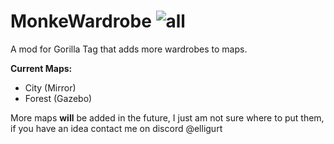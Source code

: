 # MonkeWardrobe ![all](https://img.shields.io/github/downloads/elligurt/MonkeWardrobe/total)
A mod for Gorilla Tag that adds more wardrobes to maps.

**Current Maps:**
- City (Mirror)
- Forest (Gazebo)

More maps **will** be added in the future, I just am not sure where to put them, if you have an idea contact me on discord @elligurt
